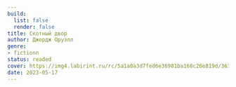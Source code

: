 ```yaml
---
build:
  list: false
  render: false
title: Скотный двор
author: Джордж Оруэлл
genre:
- fictionn
status: readed
cover: https://img4.labirint.ru/rc/5a1a0a3d7fed6e36981ba160c26e819d/363x561q80/books59/584142/cover.jpg?1612704664
date: 2023-05-17
---
```


